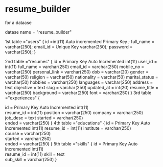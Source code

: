﻿# resume_builder


for a dataase 

datase name  = "resume_builder"

1st table ="users"
{
    id =int(11) Auto incremented Primary Key ;
    full_name = varchar(250);
    email_id = Unique Key varchar(250); 
    password = varchar(250);
}

2nd table ="resumes"
{
   id = Primary Key Auto Incremented int(11)
   user_id = int(11)
   full_name = varchar(250)
   email_id = varchar(250) 
   mobile_no = varchar(250)
   personal_link = varchar(250)
   dob = varchar(20)
   gender = varchar(50)
   religion = varchar(50)
   nationality = varchar(50)
   marital_status = varchar(50)
   hobbies = varchar(250)
   languages = varchar(250)
   address = text
   objective = text
   slug = varchar(250)
   updated_at = int(20)
   resume_title = varchar(250)
   background = varchar(250)
   font = varchar(250) 
}
3rd table ="experiences"
{
    
id = Primary Key Auto Incremented int(11)	
resume_id = int(11)
position = varchar(250)
company = varchar(250)	
job_desc = text	
started = varchar(250)	
ended = varchar(250)
}
4th table ="educations"
{
    id = Primary Key Auto Incremented int(11)
    resume_id = int(11)	
    institute = varchar(250)	
    course = varchar(250)	
    started = varchar(250)	
    ended = varchar(250)
}
5th table ="skills"
{
    id = Primary Key Auto Incremented int(11)	
    resume_id = int(11)
    skill = text	
    sub_skill = varchar(250)
}
      